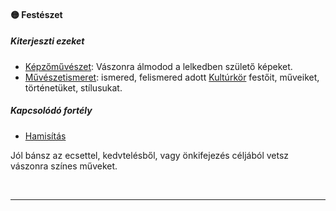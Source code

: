 #### 🟡 Festészet

##### Kiterjeszti ezeket

- [Képzőművészet](../kepzettsegek.muveszeti/kepzomuveszet.md): Vászonra álmodod a lelkedben születő képeket.
- [Művészetismeret](../kepzettsegek.muveszeti/muveszetismeret.md): ismered, felismered adott [Kultúrkör](../hatterek.kiemelt/kulturkor.md) festőit, műveiket, történetüket, stílusukat.

##### Kapcsolódó fortély

- [Hamisítás](../fortelyok.altalanos/hamisitas.md)

Jól bánsz az ecsettel, kedvtelésből, vagy önkifejezés céljából vetsz vászonra színes műveket.

<br />

---
